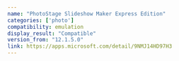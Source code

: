 ```yaml
---
name: "PhotoStage Slideshow Maker Express Edition"
categories: ['photo']
compatibility: emulation
display_result: "Compatible"
version_from: "12.1.5.0"
link: https://apps.microsoft.com/detail/9NMJ14HD97H3
---
```

